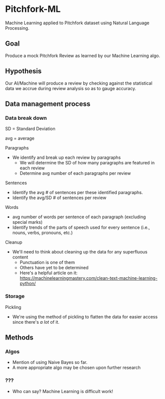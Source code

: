 # Pitchfork-ML
Machine Learning applied to Pitchfork dataset using Natural Language Processing.

## Goal
Produce a mock Pitchfork Review as learned by our Machine Learning algo.

## Hypothesis
Our AI/Machine will produce a review by checking against the statistical data we accrue during review analysis so as to gauge accuracy.

## Data management process

### Data break down
  
  SD = Standard Deviation
  
  avg = average
  
  Paragraphs
  
  - We identify and break up each review by paragraphs
    - We will determine the SD of how many paragraphs are featured in each review
    - Determine avg number of each paragraphs per review
  
  Sentences
  
  - Identify the avg # of sentences per these identified paragraphs.
  - Identify the avg/SD # of sentences per review
  
  Words
   
   - avg number of words per sentence of each paragraph (excluding special marks)
   - Identify trends of the parts of speech used for every sentence (i.e., nouns, verbs, pronouns, etc.)
   
  Cleanup
  
  - We'll need to think about cleaning up the data for any superfluous content
    - Punctuation is one of them
    - Others have yet to be determined
    - Here's a helpful article on it: https://machinelearningmastery.com/clean-text-machine-learning-python/

### Storage
  Pickling
   - We're using the method of pickling to flatten the data for easier access since there's _a lot_ of it.

## Methods

### Algos
   
   - Mention of using Naive Bayes so far.
   - A more appropriate algo may be chosen upon further research
   
### ???
   
   - Who can say? Machine Learning is difficult work!
   
